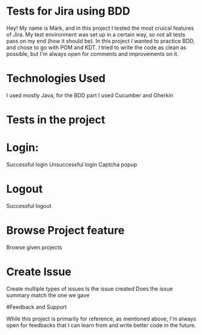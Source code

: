 # Tests for Jira using BDD

Hey! My name is Márk, and in this project I tested the most cruical features of Jira.
My test environment was set up in a certain way, so not all tests pass on my end (how it should be).
In this project I wanted to practice BDD, and chose to go with POM and KDT.
I tried to write the code as clean as possible, but I'm always open for comments and improvements on it.

# Technologies Used

I used mostly Java, for the BDD part I used Cucumber and Gherkin


# Tests in the project

# Login:

Successful login
Unsuccessful login
Captcha popup

# Logout

Successful logout

# Browse Project feature

Browse given projects

# Create Issue

Create multiple types of issues
Is the issue created
Does the issue summary match the one we gave

#Feedback and Support

While this project is primarily for reference, as mentioned above, I'm always open for feedbacks that I can learn from and write better code in the future.
